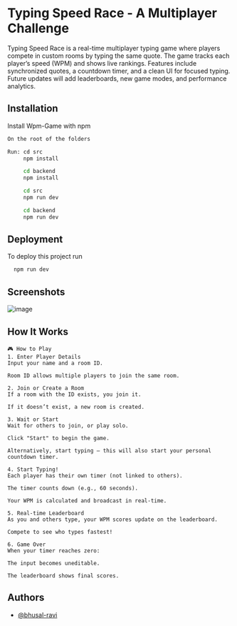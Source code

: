 
# Typing Speed Race - A Multiplayer Challenge

Typing Speed Race is a real-time multiplayer typing game where players compete in custom rooms by typing the same quote. The game tracks each player’s speed (WPM) and shows live rankings. Features include synchronized quotes, a countdown timer, and a clean UI for focused typing. Future updates will add leaderboards, new game modes, and performance analytics.

## Installation

Install Wpm-Game with npm

```bash
On the root of the folders

Run: cd src 
     npm install

     cd backend
     npm install

     cd src
     npm run dev

     cd backend
     npm run dev
```
    
## Deployment

To deploy this project run

```bash
  npm run dev
```


## Screenshots

![image](https://github.com/user-attachments/assets/818c4b15-fb3e-4ca6-abca-c635c9e84eb2)


## How It Works
```
🎮 How to Play
1. Enter Player Details
Input your name and a room ID.

Room ID allows multiple players to join the same room.

2. Join or Create a Room
If a room with the ID exists, you join it.

If it doesn’t exist, a new room is created.

3. Wait or Start
Wait for others to join, or play solo.

Click "Start" to begin the game.

Alternatively, start typing — this will also start your personal countdown timer.

4. Start Typing!
Each player has their own timer (not linked to others).

The timer counts down (e.g., 60 seconds).

Your WPM is calculated and broadcast in real-time.

5. Real-time Leaderboard
As you and others type, your WPM scores update on the leaderboard.

Compete to see who types fastest!

6. Game Over
When your timer reaches zero:

The input becomes uneditable.

The leaderboard shows final scores.
```


## Authors

- [@bhusal-ravi](https://github.com/Bhusal-Ravi)






